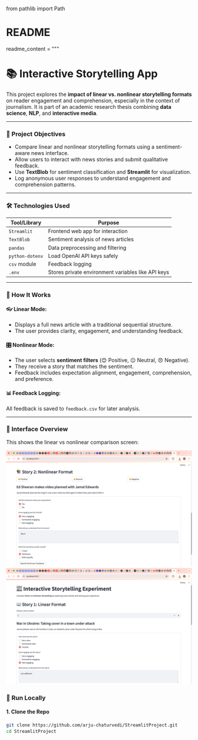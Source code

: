 from pathlib import Path

# README 
readme_content = """
# 📚 Interactive Storytelling App

This project explores the **impact of linear vs. nonlinear storytelling formats** on reader engagement and comprehension, especially in the context of journalism. It is part of an academic research thesis combining **data science**, **NLP**, and **interactive media**.

---

### 🎯 Project Objectives

- Compare linear and nonlinear storytelling formats using a sentiment-aware news interface.
- Allow users to interact with news stories and submit qualitative feedback.
- Use **TextBlob** for sentiment classification and **Streamlit** for visualization.
- Log anonymous user responses to understand engagement and comprehension patterns.

---

### 🛠️ Technologies Used

| Tool/Library     | Purpose |
|------------------|---------|
| `Streamlit`      | Frontend web app for interaction |
| `TextBlob`       | Sentiment analysis of news articles |
| `pandas`         | Data preprocessing and filtering |
| `python-dotenv`  | Load OpenAI API keys safely |
| `csv` module     | Feedback logging |
| `.env`           | Stores private environment variables like API keys |

---

### 🧠 How It Works

#### 👓 Linear Mode:
- Displays a full news article with a traditional sequential structure.
- The user provides clarity, engagement, and understanding feedback.

#### 🎛️ Nonlinear Mode:
- The user selects **sentiment filters** (😊 Positive, 😐 Neutral, 😠 Negative).
- They receive a story that matches the sentiment.
- Feedback includes expectation alignment, engagement, comprehension, and preference.

#### 📊 Feedback Logging:
All feedback is saved to `feedback.csv` for later analysis.

---

### 📸 Interface Overview

This shows the linear vs nonlinear comparison screen:

![Storytelling App](https://github.com/arju-chaturvedi/StreamlitProject/blob/main/Screenshot%202025-05-08%20at%201.57.03%20AM.png)
![Storytelling App](https://github.com/arju-chaturvedi/StreamlitProject/blob/main/Screenshot%202025-05-08%20at%201.56.55%20AM.png)


### 🚀 Run Locally

#### 1. Clone the Repo

```bash
git clone https://github.com/arju-chaturvedi/StreamlitProject.git
cd StreamlitProject
